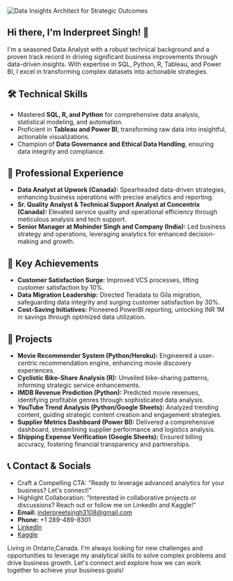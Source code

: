![Data Insights Architect for Strategic Outcomes](https://camo.githubusercontent.com/7b0b31a9d649352b6583905a0150c6ae4bc0c7b722e5cfbb6b28ca0ba01fb22c/68747470733a2f2f696e646f616e616c79746963612e636f6d2f7374617469632f696d616765732f62616e6e6572722e676966)

## Hi there, I'm Inderpreet Singh! 👋

I'm a seasoned Data Analyst with a robust technical background and a proven track record in driving significant business improvements through data-driven insights. With expertise in SQL, Python, R, Tableau, and Power BI, I excel in transforming complex datasets into actionable strategies.

## 🛠 Technical Skills

- Mastered **SQL, R, and Python** for comprehensive data analysis, statistical modeling, and automation.
- Proficient in **Tableau and Power BI**, transforming raw data into insightful, actionable visualizations.
- Champion of **Data Governance and Ethical Data Handling**, ensuring data integrity and compliance.
  
## 💼 Professional Experience

- **Data Analyst at Upwork (Canada):** Spearheaded data-driven strategies, enhancing business operations with precise analytics and reporting.
- **Sr. Quality Analyst & Technical Support Analyst at Concentrix (Canada):** Elevated service quality and operational efficiency through meticulous analysis and tech support.
- **Senior Manager at Mohinder Singh and Company (India):** Led business strategy and operations, leveraging analytics for enhanced decision-making and growth.

## 🌟 Key Achievements

- **Customer Satisfaction Surge:** Improved VCS processes, lifting customer satisfaction by 10%.
- **Data Migration Leadership:** Directed Teradata to Gila migration, safeguarding data integrity and surging customer satisfaction by 30%.
- **Cost-Saving Initiatives:** Pioneered PowerBI reporting, unlocking INR 1M in savings through optimized data utilization.

## 🚀 Projects

- **Movie Recommender System (Python/Heroku):** Engineered a user-centric recommendation engine, enhancing movie discovery experiences.
- **Cyclistic Bike-Share Analysis (R):** Unveiled bike-sharing patterns, informing strategic service enhancements.
- **IMDB Revenue Prediction (Python):** Predicted movie revenues, identifying profitable genres through sophisticated data analysis.
- **YouTube Trend Analysis (Python/Google Sheets):** Analyzed trending content, guiding strategic content creation and engagement strategies.
- **Supplier Metrics Dashboard (Power BI):** Delivered a comprehensive dashboard, streamlining supplier performance and logistics analysis.
- **Shipping Expense Verification (Google Sheets):** Ensured billing accuracy, fostering financial transparency and partnerships.

## 📞  Contact & Socials
- Craft a Compelling CTA: "Ready to leverage advanced analytics for your business? Let's connect!"
- Highlight Collaboration: "Interested in collaborative projects or discussions? Reach out or follow me on LinkedIn and Kaggle!"
- **Email:** inderpreetsingh3108@gmail.com
- **Phone:** +1 289-489-8301
- [LinkedIn](https://linkedin.com/in/inderpreetsinghda)
- [Kaggle](https://kaggle.com/sinderpreet)

Living in Ontario,Canada. I'm always looking for new challenges and opportunities to leverage my analytical skills to solve complex problems and drive business growth. Let's connect and explore how we can work together to achieve your business goals!

